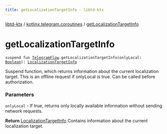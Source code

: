 ```yaml
---
title: getLocalizationTargetInfo - libtd-ktx
---
```


[libtd-ktx](../index.html) / [kotlinx.telegram.coroutines](index.html) / [getLocalizationTargetInfo](./get-localization-target-info.html)

# getLocalizationTargetInfo

`suspend fun `[`TelegramFlow`](../kotlinx.telegram.core/-telegram-flow/index.html)`.getLocalizationTargetInfo(onlyLocal: `[`Boolean`](https://kotlinlang.org/api/latest/jvm/stdlib/kotlin/-boolean/index.html)`): `[`LocalizationTargetInfo`](https://tdlibx.github.io/td/docs/org/drinkless/td/libcore/telegram/TdApi/LocalizationTargetInfo.html)

Suspend function, which returns information about the current localization target. This is an
offline request if onlyLocal is true. Can be called before authorization.

### Parameters

`onlyLocal` - If true, returns only locally available information without sending network
requests.

**Return**
[LocalizationTargetInfo](https://tdlibx.github.io/td/docs/org/drinkless/td/libcore/telegram/TdApi/LocalizationTargetInfo.html) Contains information about the current localization target.

